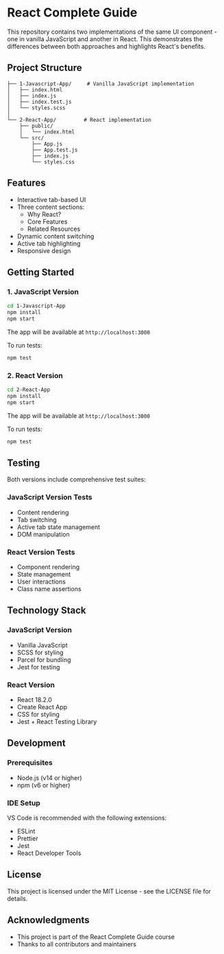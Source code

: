 # React Complete Guide

This repository contains two implementations of the same UI component - one in vanilla JavaScript and another in React. This demonstrates the differences between both approaches and highlights React's benefits.

## Project Structure

```
├── 1-Javascript-App/     # Vanilla JavaScript implementation
│   ├── index.html
│   ├── index.js
│   ├── index.test.js
│   └── styles.scss
│
└── 2-React-App/         # React implementation
    ├── public/
    │   └── index.html
    └── src/
        ├── App.js
        ├── App.test.js
        ├── index.js
        └── styles.css
```

## Features

- Interactive tab-based UI
- Three content sections:
  - Why React?
  - Core Features
  - Related Resources
- Dynamic content switching
- Active tab highlighting
- Responsive design

## Getting Started

### 1. JavaScript Version

```bash
cd 1-Javascript-App
npm install
npm start
```

The app will be available at `http://localhost:3000`

To run tests:
```bash
npm test
```

### 2. React Version

```bash
cd 2-React-App
npm install
npm start
```

The app will be available at `http://localhost:3000`

To run tests:
```bash
npm test
```

## Testing

Both versions include comprehensive test suites:

### JavaScript Version Tests
- Content rendering
- Tab switching
- Active tab state management
- DOM manipulation

### React Version Tests
- Component rendering
- State management
- User interactions
- Class name assertions

## Technology Stack

### JavaScript Version
- Vanilla JavaScript
- SCSS for styling
- Parcel for bundling
- Jest for testing

### React Version
- React 18.2.0
- Create React App
- CSS for styling
- Jest + React Testing Library

## Development

### Prerequisites
- Node.js (v14 or higher)
- npm (v6 or higher)

### IDE Setup
VS Code is recommended with the following extensions:
- ESLint
- Prettier
- Jest
- React Developer Tools

## License

This project is licensed under the MIT License - see the LICENSE file for details.

## Acknowledgments

- This project is part of the React Complete Guide course
- Thanks to all contributors and maintainers
